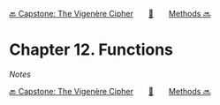 [🔙 Capstone: The Vigenère Cipher][previous-chapter]&nbsp;&nbsp;&nbsp;&nbsp;&nbsp;&nbsp;&nbsp;[🏡][readme]&nbsp;&nbsp;&nbsp;&nbsp;&nbsp;&nbsp;&nbsp;[Methods 🔜][upcoming-chapter]

# Chapter 12. Functions

_Notes_

[🔙 Capstone: The Vigenère Cipher][previous-chapter]&nbsp;&nbsp;&nbsp;&nbsp;&nbsp;&nbsp;&nbsp;[🏡][readme]&nbsp;&nbsp;&nbsp;&nbsp;&nbsp;&nbsp;&nbsp;[Methods 🔜][upcoming-chapter]

[readme]: README.md
[previous-chapter]: ch11-capstone-the-vigen-re-cipher.md
[upcoming-chapter]: ch13-methods.md